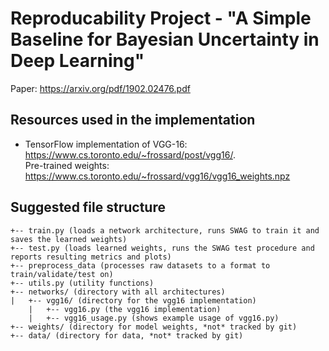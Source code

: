 # Reproducability Project - "A Simple Baseline for Bayesian Uncertainty in Deep Learning"

Paper: https://arxiv.org/pdf/1902.02476.pdf

## Resources used in the implementation
* TensorFlow implementation of VGG-16: https://www.cs.toronto.edu/~frossard/post/vgg16/.   
Pre-trained weights: https://www.cs.toronto.edu/~frossard/vgg16/vgg16_weights.npz

## Suggested file structure

```
+-- train.py (loads a network architecture, runs SWAG to train it and saves the learned weights)
+-- test.py (loads learned weights, runs the SWAG test procedure and reports resulting metrics and plots)
+-- preprocess_data (processes raw datasets to a format to train/validate/test on)
+-- utils.py (utility functions)
+-- networks/ (directory with all architectures)
|   +-- vgg16/ (directory for the vgg16 implementation)
    |   +-- vgg16.py (the vgg16 implementation)
    |   +-- vgg16_usage.py (shows example usage of vgg16.py)
+-- weights/ (directory for model weights, *not* tracked by git)
+-- data/ (directory for data, *not* tracked by git)
```
